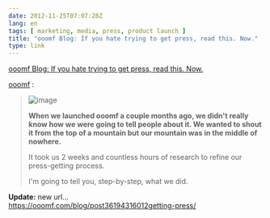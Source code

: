 ```yaml
---
date: 2012-11-25T07:07:28Z
lang: en
tags: [ marketing, media, press, product launch ]
title: "ooomf Blog: If you hate trying to get press, read this. Now."
type: link
---
```


[ooomf Blog: If you hate trying to get press, read this.
Now.](http://blog.ooomf.com/post/36194316012/getting-press)

[ooomf](http://blog.ooomf.com/post/36194316012/getting-press) :

> ![image](http://media.tumblr.com/tumblr_mdt4jzuQYx1qef52q.jpg)
>
> **When we launched ooomf a couple months ago, we didn't really know
> how we were going to tell people about it. We wanted to shout it from
> the top of a mountain but our mountain was in the middle of nowhere.**
>
> It took us 2 weeks and countless hours of research to refine our
> press-getting process.
>
> I'm going to tell you, step-by-step, what we did.

**Update:** new url...\
<https://ooomf.com/blog/post36194316012getting-press/>

